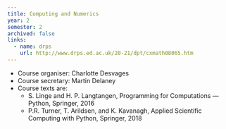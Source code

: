 ```yaml
---
title: Computing and Numerics
year: 2
semester: 2
archived: false
links:
  - name: drps
    url: http://www.drps.ed.ac.uk/20-21/dpt/cxmath08065.htm
---
```

- Course organiser: Charlotte Desvages
- Course secretary: Martin Delaney
- Course texts are:
	- S. Linge and H. P. Langtangen, Programming for Computations &mdash; Python, Springer, 2016
	- P.R. Turner, T. Arildsen, and K. Kavanagh, Applied Scientific Computing with Python, Springer, 2018